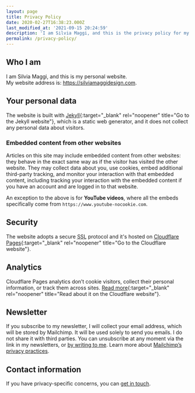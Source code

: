```yaml
---
layout: page
title: Privacy Policy
date: 2020-02-27T16:38:23.000Z
last_modified_at: '2021-09-15 20:24:59'
description: 'I am Silvia Maggi, and this is the privacy policy for my website. By default, the website does not collect any personal data about visitors.'
permalink: /privacy-policy/
---
```

<h2 class="display-6">Who I am</h2>

<p>I am Silvia Maggi, and this is my personal website. 
<br>
My website address is: <a href="https://silviamaggidesign.com/">https://silviamaggidesign.com</a>.
</p>

<h2 class="display-6">Your personal data</h2>

The website is built with [Jekyll](https://jekyllrb.com/){:target="_blank" rel="noopener" title="Go to the Jekyll website"}, which is a static web generator, and it does not collect any personal data about visitors.

### Embedded content from other websites

Articles on this site may include embedded content from other websites: they behave in the exact same way as if the visitor has visited the other website. They may collect data about you, use cookies, embed additional third-party tracking, and monitor your interaction with that embedded content, including tracking your interaction with the embedded content if you have an account and are logged in to that website.

An exception to the above is for **YouTube videos**, where all the embeds specifically come from `https://www.youtube-nocookie.com`.

<h2 class="display-6">Security</h2>

The website adopts a secure <abbr title="Secure Sockets Layer">SSL</abbr> protocol and it's hosted on [Cloudflare Pages](https://pages.cloudflare.com/){:target="_blank" rel="noopener" title="Go to the Cloudflare website"}.

<h2 class="display-6">Analytics</h2>

Cloudflare Pages analytics don’t cookie visitors, collect their personal information, or track them across sites. [Read more](https://www.cloudflare.com/web-analytics/){:target="_blank" rel="noopener" title="Read about it on the Cloudflare website"}.

<h2 class="display-6" id="newsletter-privacy">Newsletter</h2>

If you subscribe to my newsletter, I will collect your email address, which will be stored by Mailchimp. It will be used solely to send you emails. I do not share it with third parties. You can unsubscribe at any moment via the link in my newsletters, or <a href="mailto:contacts@silviamaggidesign.com" title="Email me">by writing to me</a>. Learn more about <a href="https://mailchimp.com/legal/" target="_blank" rel="noopener" title="Go to the Mailchimp website">Mailchimp’s privacy practices</a>.

<h2 class="display-6">Contact information</h2>

If you have privacy-specific concerns, you can [get in touch](/get-in-touch-silviamaggi/).
